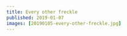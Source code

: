 ```yaml
---
title: Every other freckle
published: 2019-01-07
images: [20190105-every-other-freckle.jpg]
---
```


